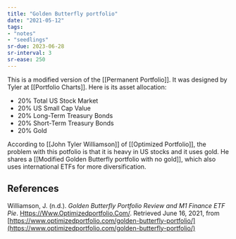 ```yaml
---
title: "Golden Butterfly portfolio"
date: "2021-05-12"
tags:
- "notes"
- "seedlings"
sr-due: 2023-06-28
sr-interval: 3
sr-ease: 250
---
```


This is a modified version of the [[Permanent Portfolio]]. It was designed by Tyler at [[Portfolio Charts]]. Here is its asset allocation:

- 20% Total US Stock Market
- 20% US Small Cap Value
- 20% Long-Term Treasury Bonds
- 20% Short-Term Treasury Bonds
- 20% Gold

According to [[John Tyler Williamson]] of [[Optimized Portfolio]], the problem with this potfolio is that it is heavy in US stocks and it uses gold. He shares a [[Modified Golden Butterfly portfolio with no gold]], which also uses international ETFs for more diversification.

## References

Williamson, J. (n.d.). *Golden Butterfly Portfolio Review and M1 Finance ETF Pie*. [Https://Www.Optimizedportfolio.Com/](Https://Www.Optimizedportfolio.Com/). Retrieved June 16, 2021, from [https://www.optimizedportfolio.com/golden-butterfly-portfolio/](https://www.optimizedportfolio.com/golden-butterfly-portfolio/)

